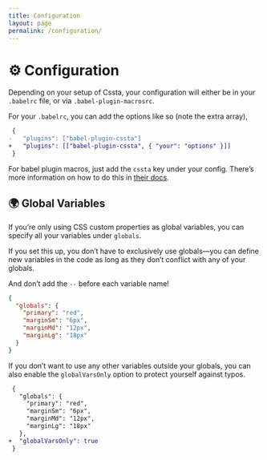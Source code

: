 ```yaml
---
title: Configuration
layout: page
permalink: /configuration/
---
```


# ⚙️ Configuration

Depending on your setup of Cssta, your configuration will either be in your `.babelrc` file, or via `.babel-plugin-macrosrc`.

For your `.babelrc`, you can add the options like so (note the extra array),

```diff
 {
-   "plugins": ["babel-plugin-cssta"]
+   "plugins": [["babel-plugin-cssta", { "your": "options" }]]
 }
```

For babel plugin macros, just add the `cssta` key under your config. There’s more information on how to do this in [their docs](https://github.com/kentcdodds/babel-plugin-macros/blob/master/other/docs/user.md#config-experimental).

## 🌍 Global Variables

If you’re only using CSS custom properties as global variables, you can specify all your variables under `globals`.

If you set this up, you don’t have to exclusively use globals—you can define new variables in the code as long as they don’t conflict with any of your globals.

And don’t add the `--` before each variable name!

```json
{
  "globals": {
    "primary": "red",
    "marginSm": "6px",
    "marginMd": "12px",
    "marginLg": "18px"
  }
}
```

If you don’t want to use any other variables outside your globals, you can also enable the `globalVarsOnly` option to protect yourself against typos.

```diff
 {
   "globals": {
     "primary": "red",
     "marginSm": "6px",
     "marginMd": "12px",
     "marginLg": "18px"
   },
+  "globalVarsOnly": true
 }
```
